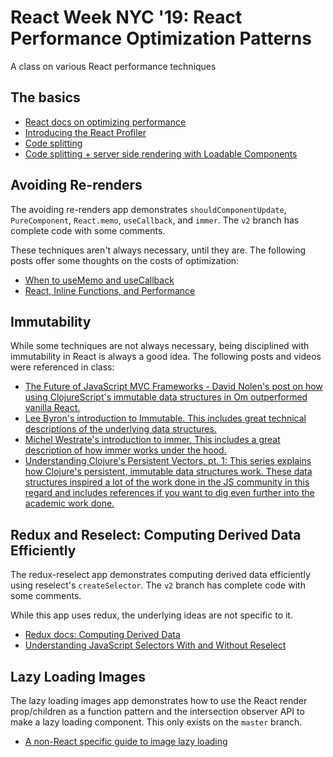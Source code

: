 # React Week NYC '19: React Performance Optimization Patterns

A class on various React performance techniques

## The basics

- [React docs on optimizing performance](https://reactjs.org/docs/optimizing-performance.html)
- [Introducing the React Profiler](https://reactjs.org/blog/2018/09/10/introducing-the-react-profiler.html)
- [Code splitting](https://reactjs.org/docs/code-splitting.html)
- [Code splitting + server side rendering with Loadable Components](https://www.smooth-code.com/open-source/loadable-components/)

## Avoiding Re-renders

The avoiding re-renders app demonstrates `shouldComponentUpdate`, `PureComponent`, `React.memo`, `useCallback`, and `immer`. The `v2` branch has complete code with some comments.

These techniques aren't always necessary, until they are. The following posts offer some thoughts on the costs of optimization:

- [When to useMemo and useCallback](https://kentcdodds.com/blog/usememo-and-usecallback/)
- [React, Inline Functions, and Performance](https://cdb.reacttraining.com/react-inline-functions-and-performance-bdff784f5578)

## Immutability

While some techniques are not always necessary, being disciplined with immutability in React is always a good idea. The following posts and videos were referenced in class:

- [The Future of JavaScript MVC Frameworks - David Nolen's post on how using ClojureScript's immutable data structures in Om outperformed vanilla React.](https://swannodette.github.io/2013/12/17/the-future-of-javascript-mvcs)
- [Lee Byron's introduction to Immutable. This includes great technical descriptions of the underlying data structures.](https://www.youtube.com/watch?v=I7IdS-PbEgI)
- [Michel Westrate's introduction to immer. This includes a great description of how immer works under the hood.](https://medium.com/hackernoon/introducing-immer-immutability-the-easy-way-9d73d8f71cb3)
- [Understanding Clojure's Persistent Vectors, pt. 1: This series explains how Clojure's persistent, immutable data structures work. These data structures inspired a lot of the work done in the JS community in this regard and includes references if you want to dig even further into the academic work done.](https://hypirion.com/musings/understanding-persistent-vector-pt-1)

## Redux and Reselect: Computing Derived Data Efficiently

The redux-reselect app demonstrates computing derived data efficiently using reselect's `createSelector`. The `v2` branch has complete code with some comments.

While this app uses redux, the underlying ideas are not specific to it.

- [Redux docs: Computing Derived Data](https://redux.js.org/recipes/computing-derived-data)
- [Understanding JavaScript Selectors With and Without Reselect](https://medium.com/@pearlmcphee/selectors-react-redux-reselect-9ab984688dd4)

## Lazy Loading Images

The lazy loading images app demonstrates how to use the React render prop/children as a function pattern and the intersection observer API to make a lazy loading component. This only exists on the `master` branch.

- [A non-React specific guide to image lazy loading](https://css-tricks.com/the-complete-guide-to-lazy-loading-images/)
